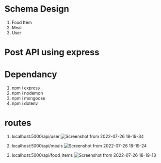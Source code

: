 # Schema Design
  1. Food Item 
  2. Meal
  3. User
  
# Post API using express 
 
# Dependancy
  1. npm i express
  2. npm i nodemon
  3. npm i mongoose
  4. npm i dotenv
# routes
  1. localhost:5000/api/user
  ![Screenshot from 2022-07-26 18-19-34](https://user-images.githubusercontent.com/88592710/181011475-b88b9517-9605-487c-8769-e572bb5aa491.png)
  
  2. localhost:5000/api/meals
  ![Screenshot from 2022-07-26 18-19-24](https://user-images.githubusercontent.com/88592710/181011641-ca668c5c-6acc-4b86-a1e7-7f100e2c5bd5.png)
  
  3. localhost:5000/api/food_items
  ![Screenshot from 2022-07-26 18-19-13](https://user-images.githubusercontent.com/88592710/181011790-ed00428f-a303-45f8-bfd0-d00086211160.png)
